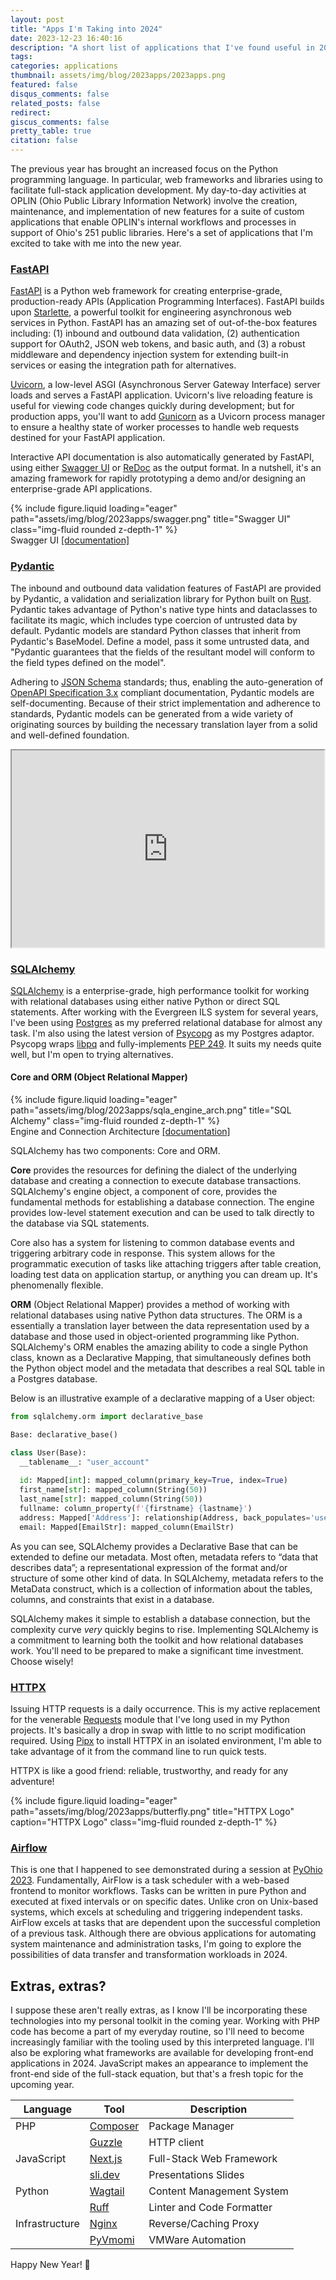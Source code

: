 ```yaml
---
layout: post
title: "Apps I'm Taking into 2024"
date: 2023-12-23 16:40:16
description: "A short list of applications that I've found useful in 2023."
tags: 
categories: applications
thumbnail: assets/img/blog/2023apps/2023apps.png
featured: false
disqus_comments: false
related_posts: false
redirect:
giscus_comments: false
pretty_table: true
citation: false
---
```


The previous year has brought an increased focus on the Python programming language. In particular, web frameworks and 
libraries using to facilitate full-stack application development. My day-to-day activities at OPLIN (Ohio Public 
Library Information Network) involve the creation, maintenance, and implementation of new features for a suite of 
custom applications that enable OPLIN's internal workflows and processes in support of Ohio's 251 public libraries. 
Here's a set of applications that I'm excited to take with me into the new year.

### [FastAPI](https://fastapi.tiangolo.com/)

[FastAPI](https://fastapi.tiangolo.com/) is a Python web framework for creating enterprise-grade, production-ready APIs (Application Programming 
Interfaces). FastAPI builds upon [Starlette](https://www.starlette.io/), a powerful toolkit for engineering asynchronous
web services in Python. FastAPI has an amazing set of out-of-the-box features including: (1) inbound and outbound data 
validation, (2) authentication support for OAuth2, JSON web tokens, and basic auth, and (3) a robust middleware and 
dependency injection system for extending built-in services or easing the integration path for alternatives.

[Uvicorn](https://www.uvicorn.org/), a low-level ASGI (Asynchronous Server Gateway Interface) server loads and serves 
a FastAPI application. Uvicorn's live reloading feature is useful for viewing code changes quickly during development; 
but for production apps, you'll want to add [Gunicorn](https://gunicorn.org/) as a Uvicorn process manager to ensure a 
healthy state of worker processes to handle web requests destined for your FastAPI application.

Interactive API documentation is also automatically generated by FastAPI, using either [Swagger UI](https://swagger.io/tools/swagger-ui/)
or [ReDoc](https://redocly.com/docs/redoc/) as the output format. In a nutshell, it's an amazing framework for rapidly 
prototyping a demo and/or designing an enterprise-grade API applications.

<div class="row justify-content-center">
    <div class="col-sm-8 mt-3 mt-md-0">
        {% include figure.liquid loading="eager" path="assets/img/blog/2023apps/swagger.png" title="Swagger UI" class="img-fluid rounded z-depth-1" %}
    </div>
</div>
<div class="caption">Swagger UI <a href="https://swagger.io/tools/swagger-ui/" target="_blank">[documentation]</a></div>

### [Pydantic](https://docs.pydantic.dev/latest/)

The inbound and outbound data validation features of FastAPI are provided by Pydantic, a validation and serialization 
library for Python built on [Rust](https://www.rust-lang.org/). Pydantic takes advantage of Python's native type hints 
and dataclasses to facilitate its magic, which includes type coercion of untrusted data by default. Pydantic models 
are standard Python classes that inherit from Pydantic's BaseModel. Define a model, pass it some untrusted data, and 
"Pydantic guarantees that the fields of the resultant model will conform to the field types defined on the model".

Adhering to [JSON Schema](https://json-schema.org/specification) standards; thus, enabling the auto-generation of 
[OpenAPI Specification 3.x](https://spec.openapis.org/oas/latest.html) compliant documentation, Pydantic models are 
self-documenting. Because of their strict implementation and adherence to standards, Pydantic models can be generated 
from a wide variety of originating sources by building the necessary translation layer from a solid and well-defined 
foundation.

<div style="width:100%; display: flex; justify-content: center;">
  <iframe width="560" height="315" src="https://www.youtube.com/embed/aHv7-6WIxNM?si=t9Ysls5f9uHpnwz0"
  allow="accelerometer; autoplay; clipboard-write; encrypted-media; gyroscope; picture-in-picture; web-share" 
  allowfullscreen>
  </iframe>
</div>

### [SQLAlchemy](https://www.sqlalchemy.org/)

[SQLAlchemy](https://www.sqlalchemy.org/) is a enterprise-grade, high performance toolkit for working with relational databases using either 
native Python or direct SQL statements. After working with the Evergreen ILS system for several 
years, I've been using [Postgres](https://www.postgresql.org/) as my preferred relational database for almost any task. I'm also using the
latest version of [Psycopg](https://www.psycopg.org/) as my Postgres adaptor. Psycopg wraps [libpq](https://www.postgresql.org/docs/current/libpq.html) and fully-implements [PEP 249](https://peps.python.org/pep-0249/).
It suits my needs quite well, but I'm open to trying alternatives. 

#### Core and ORM (Object Relational Mapper)

<div class="row justify-content-center">
    <div class="col-sm-8 mt-3 mt-md-0">
        {% include figure.liquid loading="eager" path="assets/img/blog/2023apps/sqla_engine_arch.png" title="SQL Alchemy" class="img-fluid rounded z-depth-1" %}
    </div>
</div>
<div class="caption">Engine and Connection Architecture <a href="https://docs.sqlalchemy.org/en/20/core/engines.html" target="_blank">[documentation]</a></div>

SQLAlchemy has two components: Core and ORM.

**Core** provides the resources for defining the dialect of the underlying database and creating a connection to execute
database transactions. SQLAlchemy's engine object, a component of core, provides the fundamental methods for 
establishing a database connection. The engine provides low-level statement execution and can be used to talk directly 
to the database via SQL statements.

Core also has a system for listening to common database events and triggering arbitrary code in response. This system 
allows for the programmatic execution of tasks like attaching triggers after table creation, loading test data on 
application startup, or anything you can dream up. It's phenomenally flexible.

**ORM** (Object Relational Mapper) provides a method of working with relational databases using native Python data 
structures. The ORM is a essentially a translation layer between the data representation used by a database and those 
used in object-oriented programming like Python. SQLAlchemy's ORM enables the amazing ability to code a single Python 
class, known as a Declarative Mapping, that simultaneously defines both the Python object model and the metadata that 
describes a real SQL table in a Postgres database.

Below is an illustrative example of a declarative mapping of a User object:

```python
from sqlalchemy.orm import declarative_base

Base: declarative_base()

class User(Base):
  __tablename__: "user_account"
  
  id: Mapped[int]: mapped_column(primary_key=True, index=True)
  first_name[str]: mapped_column(String(50))
  last_name[str]: mapped_column(String(50))
  fullname: column_property(f'{firstname} {lastname}')
  address: Mapped['Address']: relationship(Address, back_populates='user')
  email: Mapped[EmailStr]: mapped_column(EmailStr)
```

As you can see, SQLAlchemy provides a Declarative Base that can be extended to define our metadata. Most often, metadata 
refers to “data that describes data”; a representational expression of the format and/or structure of some other kind 
of data. In SQLAlchemy, metadata refers to the MetaData construct, which is a collection of information about the 
tables, columns, and constraints that exist in a database.

SQLAlchemy makes it simple to establish a database connection, but the complexity curve *very* quickly begins to rise.
Implementing SQLAlchemy is a commitment to learning both the toolkit and how relational databases work. You'll need to 
be prepared to make a significant time investment. Choose wisely!

### [HTTPX](https://www.python-httpx.org/)

Issuing HTTP requests is a daily occurrence. This is my active replacement for the venerable 
[Requests](https://requests.readthedocs.io/en/latest/) module that I've long used in my Python projects. It's 
basically a drop in swap with little to no script modification required. Using [Pipx](https://pipx.pypa.io/stable/) 
to install HTTPX in an isolated environment, I'm able to take advantage of it from the command line to run quick tests. 

HTTPX is like a good friend: reliable, trustworthy, and ready for any adventure! 

<div class="row justify-content-center">
    <div class="col-sm-6 mt-3 mt-md-0">
        {% include figure.liquid loading="eager" path="assets/img/blog/2023apps/butterfly.png" title="HTTPX Logo" caption="HTTPX Logo" class="img-fluid rounded z-depth-1" %}
    </div>
</div>

### [Airflow](https://airflow.apache.org/)

This is one that I happened to see demonstrated during a session at [PyOhio 2023](https://www.pyohio.org/2023). Fundamentally, AirFlow is a 
task scheduler with a web-based frontend to monitor workflows. Tasks can be written in pure Python and executed at 
fixed intervals or on specific dates. Unlike cron on Unix-based systems, which excels at scheduling and triggering 
independent tasks. AirFlow excels at tasks that are dependent upon the successful completion of a previous task. 
Although there are obvious applications for automating system maintenance and administration tasks, I'm going to 
explore the possibilities of data transfer and transformation workloads in 2024.

## Extras, extras?

I suppose these aren't really extras, as I know I'll be incorporating these technologies into my personal toolkit in 
the coming year. Working with PHP code has become a part of my everyday routine, so I'll need to become increasingly 
familiar with the tooling used by this interpreted language. I'll also be exploring what frameworks are available for 
developing front-end applications in 2024. JavaScript makes an appearance to implement the front-end side of the 
full-stack equation, but that's a fresh topic for the upcoming year.

| Language        | Tool                                            | Description               |
|-----------------|-------------------------------------------------|---------------------------|
| PHP             | [Composer](https://getcomposer.org/)            | Package Manager           | 
|                 | [Guzzle](https://docs.guzzlephp.org/en/stable/) | HTTP client               |
| JavaScript      | [Next.js](https://nextjs.org/)                  | Full-Stack Web Framework  |
|                 | [sli.dev](https://sli.dev/)                     | Presentations Slides      |
| Python          | [Wagtail](https://wagtail.org/)                 | Content Management System |
|                 | [Ruff](https://docs.astral.sh/ruff/)            | Linter and Code Formatter |
| Infrastructure  | [Nginx](https://www.nginx.com/)                 | Reverse/Caching Proxy     |
|                 | [PyVmomi](https://github.com/vmware/pyvmomi)    | VMWare Automation         |

Happy New Year! 🥳
